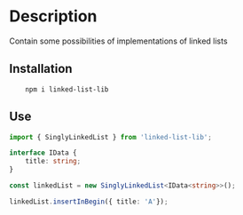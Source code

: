 # Description

Contain some possibilities of implementations of linked lists

## Installation

```shell
    npm i linked-list-lib
```

## Use

```ts
import { SinglyLinkedList } from 'linked-list-lib';

interface IData {
    title: string;
}

const linkedList = new SinglyLinkedList<IData<string>>();

linkedList.insertInBegin({ title: 'A'});
```